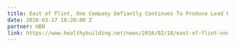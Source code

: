 ```yaml
---
title: East of Flint, One Company Defiantly Continues To Produce Lead Pigments
date: 2016-03-27 18:28:00 Z
partner: HBN
link: https://www.healthybuilding.net/news/2016/02/18/east-of-flint-one-company-defiantly-continues-to-produce-lead-pigments
---
```


